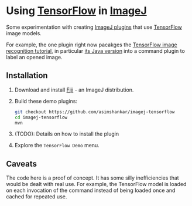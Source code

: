 # Using [TensorFlow](https://www.tensorflow.org) in [ImageJ](https://imagej.net/)

Some experimentation with creating [ImageJ plugins](https://imagej.net/Writing_plugins)
that use [TensorFlow](https://www.tensorflow.org) image models.

For example, the one plugin right now pacakges the
[TensorFlow image recognition tutorial](https://www.tensorflow.org/tutorials/image_recognition),
in particular [its Java version](https://www.tensorflow.org/code/tensorflow/java/src/main/java/org/tensorflow/examples/LabelImage.java)
into a command plugin to label an opened image.

## Installation

1. Download and install [Fiji](http://fiji.sc/) - an ImageJ distribution.

2. Build these demo plugins:

   ```sh
   git checkout https://github.com/asimshankar/imagej-tensorflow
   cd imagej-tensorflow
   mvn
   ```

3. (TODO): Details on how to install the plugin

4. Explore the `TensorFlow Demo` menu.

## Caveats

The code here is a proof of concept. It has some silly inefficiencies that
would be dealt with real use. For example, the TensorFlow model is loaded
on each invocation of the command instead of being loaded once and cached
for repeated use.
